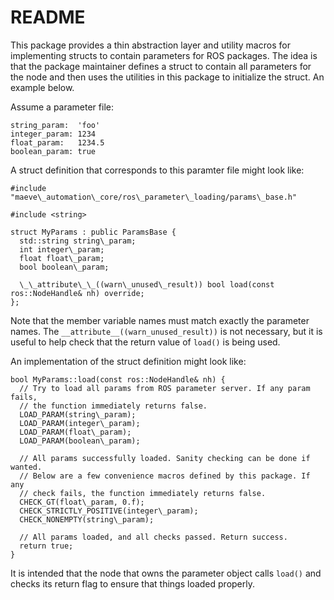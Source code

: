 # README #

This package provides a thin abstraction layer and utility macros for
implementing structs to contain parameters for ROS packages. The idea is that
the package maintainer defines a struct to contain all parameters for the node
and then uses the utilities in this package to initialize the struct. An
example below.

Assume a parameter file:

    string_param:  'foo'
    integer_param: 1234
    float_param:   1234.5
    boolean_param: true

A struct definition that corresponds to this paramter file might look like:
    
    #include "maeve\_automation\_core/ros\_parameter\_loading/params\_base.h"

    #include <string>

    struct MyParams : public ParamsBase {
      std::string string\_param;
      int integer\_param;
      float float\_param;
      bool boolean\_param;

      \_\_attribute\_\_((warn\_unused\_result)) bool load(const ros::NodeHandle& nh) override;
    };

Note that the member variable names must match exactly the parameter names. The
`__attribute__((warn_unused_result))` is not necessary, but it is useful to
help check that the return value of `load()` is being used.

An implementation of the struct definition might look like:

    bool MyParams::load(const ros::NodeHandle& nh) {
      // Try to load all params from ROS parameter server. If any param fails,
      // the function immediately returns false.
      LOAD_PARAM(string\_param);
      LOAD_PARAM(integer\_param);
      LOAD_PARAM(float\_param);
      LOAD_PARAM(boolean\_param);

      // All params successfully loaded. Sanity checking can be done if wanted.
      // Below are a few convenience macros defined by this package. If any
      // check fails, the function immediately returns false.
      CHECK_GT(float\_param, 0.f);
      CHECK_STRICTLY_POSITIVE(integer\_param);
      CHECK_NONEMPTY(string\_param);

      // All params loaded, and all checks passed. Return success.
      return true;
    }

It is intended that the node that owns the parameter object calls `load()` and
checks its return flag to ensure that things loaded properly.
